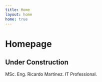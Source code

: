 ```yaml
---
title: Home
layout: home
home: true
---
```

# Homepage
## Under Construction
MSc. Eng. Ricardo Martinez.
IT Professional.
